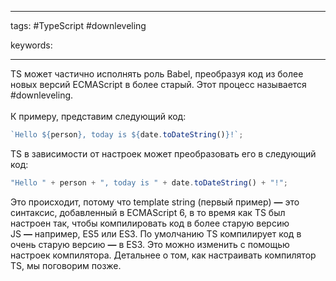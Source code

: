 ____

tags: #TypeScript #downleveling

keywords:

_____

TS может частично исполнять роль Babel, преобразуя код из более новых версий ECMAScript в более старый. Этот процесс называется #downleveling.  
   
К примеру, представим следующий код:

```typescript
`Hello ${person}, today is ${date.toDateString()}!`;
```

TS в зависимости от настроек может преобразовать его в следующий код:

```typescript
"Hello " + person + ", today is " + date.toDateString() + "!";
```

Это происходит, потому что template string (первый пример) **—** это синтаксис, добавленный в ECMAScript 6, в то время как TS был настроен так, чтобы компилировать код в более старую версию JS **—** например, ES5 или ES3. По умолчанию TS компилирует код в очень старую версию **—** в ES3. Это можно изменить с помощью настроек компилятора. Детальнее о том, как настраивать компилятор TS, мы поговорим позже.
